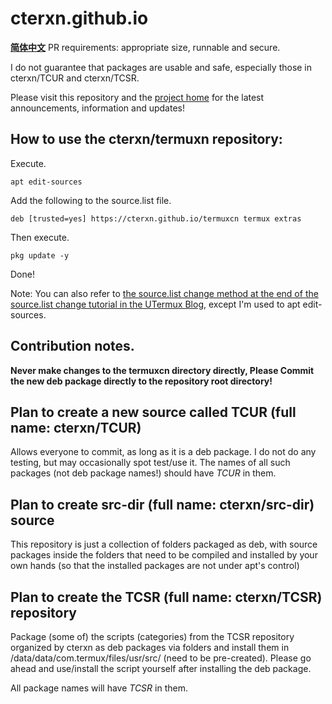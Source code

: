 # cterxn.github.io
**[简体中文](https://github.com/cterxn/cterxn.github.io/blob/main/README.md)**
PR requirements: appropriate size, runnable and secure.

I do not guarantee that packages are usable and safe, especially those in cterxn/TCUR and cterxn/TCSR.

Please visit this repository and the [project home](https://cterxn.github.io) for the latest announcements, information and updates!

## How to use the cterxn/termuxn repository:

Execute.

`
apt edit-sources
`

Add the following to the source.list file.

`
deb [trusted=yes] https://cterxn.github.io/termuxcn termux extras
`

Then execute.

`
pkg update -y
`

Done!

Note: You can also refer to [the source.list change method at the end of the source.list change tutorial in the UTermux Blog](https://blog.utermux.eu.org/ut/changerepo.html#cterxn), except I'm used to apt edit-sources.

## Contribution notes.

**Never make changes to the termuxcn directory directly, Please Commit the new deb package directly to the repository root directory!**



## Plan to create a new source called TCUR (full name: cterxn/TCUR)

Allows everyone to commit, as long as it is a deb package. I do not do any testing, but may occasionally spot test/use it. The names of all such packages (not deb package names!) should have *TCUR* in them.

## Plan to create src-dir (full name: cterxn/src-dir) source

This repository is just a collection of folders packaged as deb, with source packages inside the folders that need to be compiled and installed by your own hands (so that the installed packages are not under apt's control)

## Plan to create the TCSR (full name: cterxn/TCSR) repository

Package (some of) the scripts (categories) from the TCSR repository organized by cterxn as deb packages via folders and install them in /data/data/com.termux/files/usr/src/ (need to be pre-created). Please go ahead and use/install the script yourself after installing the deb package.

All package names will have *TCSR* in them.

